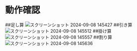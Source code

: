 # 動作確認
##足し算
![スクリーンショット 2024-09-08 145427](https://github.com/user-attachments/assets/0386dc8b-ba71-49e6-a563-d3081ec24664)
##引き算
![スクリーンショット 2024-09-08 145512](https://github.com/user-attachments/assets/69927539-7737-4562-9652-c8a59f0e4391)
##掛け算
![スクリーンショット 2024-09-08 145557](https://github.com/user-attachments/assets/c02d88ec-597d-450e-bc13-e6938d09abbe)
##割り算
![スクリーンショット 2024-09-08 145636](https://github.com/user-attachments/assets/80ad9908-df37-41db-a52c-a36041265c95)
